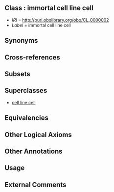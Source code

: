 
## Class : immortal cell line cell

 * *IRI* = http://purl.obolibrary.org/obo/CL_0000002
 * *Label* = immortal cell line cell

## Synonyms


## Cross-references


## Subsets


## Superclasses

 * [cell line cell](../../CL/14/CL_0007014.md)

## Equivalencies


## Other Logical Axioms


## Other Annotations


## Usage


## External Comments

